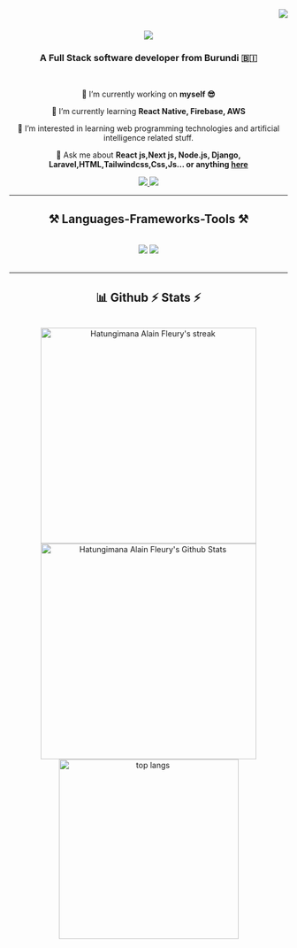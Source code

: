 <img align="right" src="https://visitor-badge.laobi.icu/badge?page_id=hafgun.hafgun" />

<h1 align="center">
    <img src="https://readme-typing-svg.herokuapp.com/?font=Righteous&size=35&center=true&vCenter=true&width=500&height=70&duration=4000&lines=Hi+There!+👋;+I'm+Alain+Fleury+Hat!;" />
</h1>

<h3 align="center">A Full Stack software developer from Burundi 🇧🇮 </h3>

<br/>

<div align="center">
 
 🔭 I’m currently working on **myself 😎**
 
 🌱 I’m currently learning **React Native, Firebase, AWS**

 👀 I’m interested in learning web programming technologies and artificial intelligence related stuff.

💬 Ask me about **React js,Next js, Node.js, Django, Laravel,HTML,Tailwindcss,Css,Js... or anything [here](https://github.com/Hafgun/Hafgun/issues)**

 </div>

 <div align="center"> 
  <a href="mailto:hafpixels06@gmail.com">
    <img src="https://img.shields.io/badge/Gmail-333333?style=for-the-badge&logo=gmail&logoColor=red" />
  </a>
  <a href="https://linkedin.com/in/Alain-Fleury-Hatungimana" target="_blank">
    <img src="https://img.shields.io/badge/LinkedIn-0077B5?style=for-the-badge&logo=linkedin&logoColor=white" target="_blank" />
  </a>
<!--   <a href="https://hafgun.github.io" target="_blank"> -->
<!--      <img src="https://img.shields.io/badge/Portfolio-FF5722?style=for-the-badge&logo=todoist&logoColor=white" target="_blank" />  -->
<!--   </a> -->
</div>

 <hr/>

<h2 align="center">⚒️ Languages-Frameworks-Tools ⚒️</h2>
<br/>
<div align="center">
    <img src="https://skillicons.dev/icons?i=react,bootstrap,mui,html,css,vscode,github,figma,tailwind,git" />
    <img src="https://skillicons.dev/icons?i=java,python,javascript,laravel,nextjs,mysql,django" /><br>
</div>

<br/>
<hr/>
<!--
<div align="center">
  <h2>🐍 My Contributions 🐍</h2>
  <br>
  <img alt="snake eating my contributions" src="https://raw.githubusercontent.com/hafgun/hafgun/output/github-contribution-grid-snake.svg" />
  
  <br/><br/><br/>
</div>

<hr/>
-->

<h2 align="center">📊 Github ⚡ Stats ⚡</h2>
<br>
<div align=center>
  <img width=390 src="https://github-readme-streak-stats.herokuapp.com/?user=Hafgun&count_private=true&theme=react&border_radius=10" alt="Hatungimana Alain Fleury's streak"/>
  <img width=390 src="https://github-readme-stats.vercel.app/api?username=Hafgun&show_icons=true&include_all_commits=true&count_private=true&layout=compact&theme=react&rank_icon=github&border_radius=10" alt="Hatungimana Alain Fleury's Github Stats" />
  <br/>
  <img width=325 align="center" src="https://github-readme-stats.vercel.app/api/top-langs/?username=Hafgun&hide=HTML&langs_count=8&layout=compact&theme=react&border_radius=10&size_weight=0.5&count_weight=0.5&exclude_repo=github-readme-stats" alt="top langs" />
    
</div>

<br/>
<br/>

<!--
<hr/>

[![](https://github-readme-activity-graph.vercel.app/graph?username=Hafgun&bg_color=060A0CD0&color=E6EDF3&line=00E7FF&point=00E7FF&area=true&hide_border=true)](https://github.com/Hafgun/github-readme-activity-graph)

<br/>
<br/>
-->
